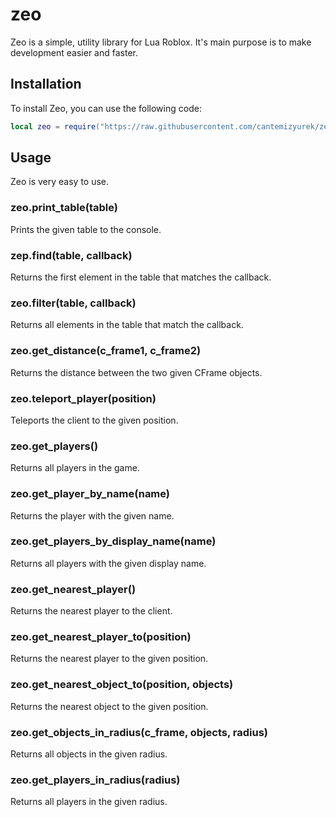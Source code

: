 # zeo
Zeo is a simple, utility library for Lua Roblox. It's main purpose is to make development easier and faster.

## Installation
To install Zeo, you can use the following code:
```lua
local zeo = require("https://raw.githubusercontent.com/cantemizyurek/zeo/main/main.lua")
```

## Usage
Zeo is very easy to use.

### zeo.print_table(table)
Prints the given table to the console.

### zep.find(table, callback)
Returns the first element in the table that matches the callback.

### zeo.filter(table, callback)
Returns all elements in the table that match the callback.

### zeo.get_distance(c_frame1, c_frame2)
Returns the distance between the two given CFrame objects.

### zeo.teleport_player(position)
Teleports the client to the given position.

### zeo.get_players()
Returns all players in the game.

### zeo.get_player_by_name(name)
Returns the player with the given name.

### zeo.get_players_by_display_name(name)
Returns all players with the given display name.

### zeo.get_nearest_player()
Returns the nearest player to the client.

### zeo.get_nearest_player_to(position)
Returns the nearest player to the given position.

### zeo.get_nearest_object_to(position, objects)
Returns the nearest object to the given position.

### zeo.get_objects_in_radius(c_frame, objects, radius)
Returns all objects in the given radius.

### zeo.get_players_in_radius(radius)
Returns all players in the given radius.